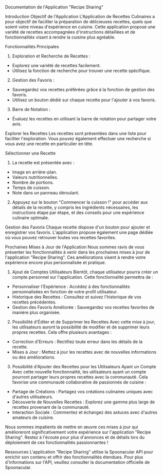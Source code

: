 Documentation de l'Application "Recipe Sharing"


Introduction
Objectif de l'Application
L'Application de Recettes Culinaires a pour objectif de faciliter la préparation de délicieuses recettes, quels que soient votre niveau d'expérience en cuisine. Cette application propose une variété de recettes accompagnées d'instructions détaillées et de fonctionnalités visant à rendre la cuisine plus agréable.


Fonctionnalités Principales
1. Exploration et Recherche de Recettes :
 - Explorez une variété de recettes facilement.
 - Utilisez la fonction de recherche pour trouver une recette spécifique.

2. Gestion des Favoris :
 - Sauvegardez vos recettes préférées grâce à la fonction de gestion des favoris.
 - Utilisez un bouton dédié sur chaque recette pour l'ajouter à vos favoris.

3. Barre de Notation :
 - Évaluez les recettes en utilisant la barre de notation pour partager votre avis.


Explorer les Recettes
Les recettes sont présentées dans une liste pour faciliter l'exploration. Vous pouvez également effectuer une recherche si vous avez une recette en particulier en tête.


Sélectionner une Recette
1. La recette est présentée avec :
  - Image en arrière-plan.
  - Valeurs nutritionnelles.
  - Nombre de portions.
  - Temps de cuisson.
  - Note dans un panneau déroulant.

2. Appuyez sur le bouton "Commencer la cuisson !" pour accéder aux détails de la recette, y compris les ingrédients nécessaires, les instructions étape par étape, et des conseils pour une expérience culinaire optimale.


Gestion des Favoris
Chaque recette dispose d'un bouton pour ajouter et enregistrer vos favoris. L'application propose également une page dédiée où vous pouvez retrouver toutes vos recettes favorites.


Prochaines Mises à Jour de l'Application
Nous sommes ravis de vous présenter les fonctionnalités à venir dans les prochaines mises à jour de l'application "Recipe Sharing". Ces améliorations visent à rendre votre expérience encore plus personnalisée et pratique.

1. Ajout de Comptes Utilisateurs
Bientôt, chaque utilisateur pourra créer un compte personnel sur l'application. Cette fonctionnalité permettra de :
 - Personnaliser l'Expérience : Accédez à des fonctionnalités personnalisées en fonction de votre profil utilisateur.
 - Historique des Recettes : Consultez et suivez l'historique de vos recettes précédentes.
 - Gestion des Favoris Améliorée : Sauvegardez vos recettes favorites de manière plus organisée.

2. Possibilité d'Éditer et de Supprimer les Recettes
Avec cette mise à jour, les utilisateurs auront la possibilité de modifier et de supprimer leurs propres recettes. Cela offre plusieurs avantages :
 - Correction d'Erreurs : Rectifiez toute erreur dans les détails de la recette.
 - Mises à Jour : Mettez à jour les recettes avec de nouvelles informations ou des améliorations.

3. Possibilité d'Ajouter des Recettes pour les Utilisateurs Ayant un Compte
Avec cette nouvelle fonctionnalité, les utilisateurs ayant un compte pourront partager leurs propres recettes avec la communauté. Cela favorise une communauté collaborative de passionnés de cuisine :
 - Partage de Créations : Partagez vos créations culinaires uniques avec d'autres utilisateurs.
 - Découverte de Nouvelles Recettes : Explorez une gamme plus large de recettes provenant de la communauté.
 - Interaction Sociale : Commentez et échangez des astuces avec d'autres amateurs de cuisine.

Nous sommes impatients de mettre en œuvre ces mises à jour qui amélioreront significativement votre expérience sur l'application "Recipe Sharing". Restez à l'écoute pour plus d'annonces et de détails lors du déploiement de ces fonctionnalités passionnantes !


Ressources
L'application "Recipe Sharing" utilise la Spoonacular API pour enrichir son contenu et offrir des fonctionnalités étendues. Pour plus d'informations sur l'API, veuillez consulter la documentation officielle de Spoonacular.
